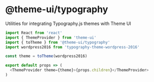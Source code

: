# @theme-ui/typography

Utilities for integrating Typography.js themes with Theme UI

```js
import React from 'react'
import { ThemeProvider } from 'theme-ui'
import { toTheme } from '@theme-ui/typography'
import wordpress2016 from 'typography-theme-wordpress-2016'

const theme = toTheme(wordpress2016)

export default props => (
  <ThemeProvider theme={theme}>{props.children}</ThemeProvider>
)
```
